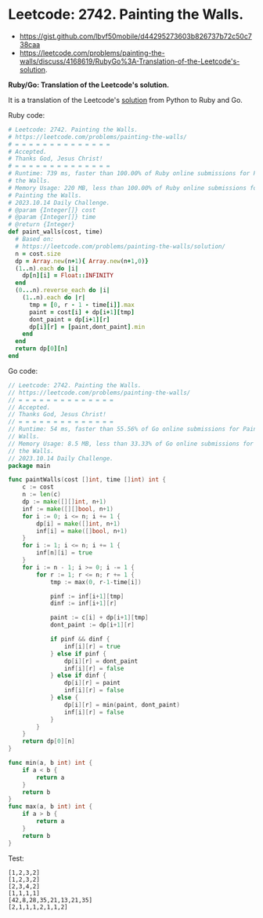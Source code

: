 # Leetcode: 2742. Painting the Walls. 

- https://gist.github.com/lbvf50mobile/d44295273603b826737b72c50c738caa
- https://leetcode.com/problems/painting-the-walls/discuss/4168619/RubyGo%3A-Translation-of-the-Leetcode's-solution.

**Ruby/Go: Translation of the Leetcode's solution.**

It is a translation of the Leetcode's [solution](https://leetcode.com/problems/painting-the-walls/solution/) from Python to Ruby and Go.

Ruby code:
```Ruby
# Leetcode: 2742. Painting the Walls. 
# https://leetcode.com/problems/painting-the-walls/
# = = = = = = = = = = = = = =
# Accepted.
# Thanks God, Jesus Christ!
# = = = = = = = = = = = = = =
# Runtime: 739 ms, faster than 100.00% of Ruby online submissions for Painting
# the Walls.
# Memory Usage: 220 MB, less than 100.00% of Ruby online submissions for
# Painting the Walls.
# 2023.10.14 Daily Challenge.
# @param {Integer[]} cost
# @param {Integer[]} time
# @return {Integer}
def paint_walls(cost, time)
  # Based on:
  # https://leetcode.com/problems/painting-the-walls/solution/
  n = cost.size
  dp = Array.new(n+1){ Array.new(n+1,0)}
  (1..n).each do |i| 
    dp[n][i] = Float::INFINITY
  end
  (0...n).reverse_each do |i|
    (1..n).each do |r|
      tmp = [0, r - 1 - time[i]].max
      paint = cost[i] + dp[i+1][tmp]
      dont_paint = dp[i+1][r]
      dp[i][r] = [paint,dont_paint].min
    end
  end
  return dp[0][n]
end
```
Go code:
```Go
// Leetcode: 2742. Painting the Walls.
// https://leetcode.com/problems/painting-the-walls/
// = = = = = = = = = = = = = =
// Accepted.
// Thanks God, Jesus Christ!
// = = = = = = = = = = = = = =
// Runtime: 54 ms, faster than 55.56% of Go online submissions for Painting the
// Walls.
// Memory Usage: 8.5 MB, less than 33.33% of Go online submissions for Painting
// the Walls.
// 2023.10.14 Daily Challenge.
package main

func paintWalls(cost []int, time []int) int {
	c := cost
	n := len(c)
	dp := make([][]int, n+1)
	inf := make([][]bool, n+1)
	for i := 0; i <= n; i += 1 {
		dp[i] = make([]int, n+1)
		inf[i] = make([]bool, n+1)
	}
	for i := 1; i <= n; i += 1 {
		inf[n][i] = true
	}
	for i := n - 1; i >= 0; i -= 1 {
		for r := 1; r <= n; r += 1 {
			tmp := max(0, r-1-time[i])

			pinf := inf[i+1][tmp]
			dinf := inf[i+1][r]

			paint := c[i] + dp[i+1][tmp]
			dont_paint := dp[i+1][r]

			if pinf && dinf {
				inf[i][r] = true
			} else if pinf {
				dp[i][r] = dont_paint
				inf[i][r] = false
			} else if dinf {
				dp[i][r] = paint
				inf[i][r] = false
			} else {
				dp[i][r] = min(paint, dont_paint)
				inf[i][r] = false
			}
		}
	}
	return dp[0][n]
}

func min(a, b int) int {
	if a < b {
		return a
	}
	return b
}
func max(a, b int) int {
	if a > b {
		return a
	}
	return b
}
```

Test:
```
[1,2,3,2]
[1,2,3,2]
[2,3,4,2]
[1,1,1,1]
[42,8,28,35,21,13,21,35]
[2,1,1,1,2,1,1,2]
```

